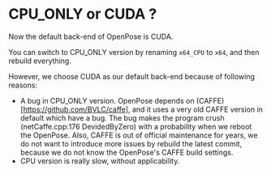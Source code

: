 # CPU_ONLY or CUDA ?

Now the default back-end of OpenPose is CUDA.

You can switch to CPU_ONLY version by renaming `x64_CPU` to `x64`, and then rebuild everything.

However, we choose CUDA as our default back-end because of following reasons:

+ A bug in CPU_ONLY version.
OpenPose depends on (CAFFE)[https://github.com/BVLC/caffe], and it uses a very old CAFFE version in default which have a bug.
The bug makes the program crush (netCaffe.cpp:176 DevidedByZero) with a probability when we reboot the OpenPose.
Also, CAFFE is out of official maintenance for years, we do not want to introduce more issues by rebuild the latest commit, because we do not know the OpenPose's CAFFE build settings.
+ CPU version is really slow, without applicability.